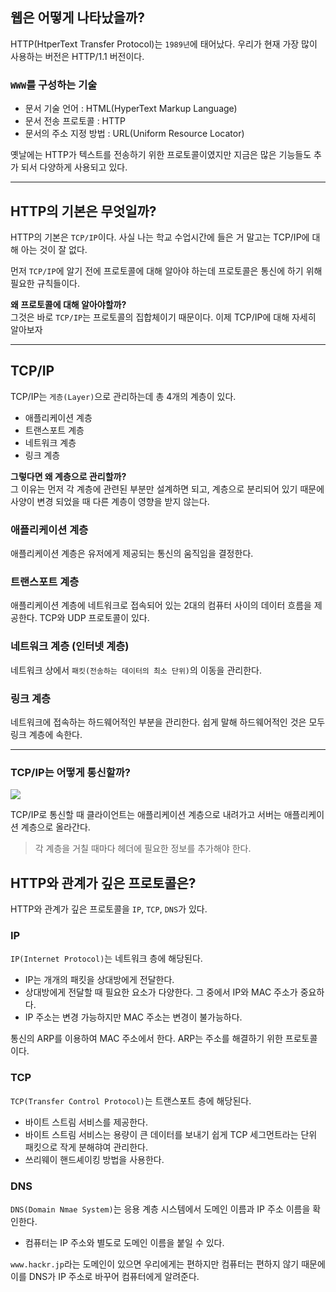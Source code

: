 ## 웹은 어떻게 나타났을까?

HTTP(HtperText Transfer Protocol)는 `1989년`에 태어났다.
우리가 현재 가장 많이 사용하는 버전은 HTTP/1.1 버전이다.

### `WWW`를 구성하는 기술
- 문서 기술 언어 : HTML(HyperText Markup Language)
- 문서 전송 프로토콜 : HTTP
- 문서의 주소 지정 방법 : URL(Uniform Resource Locator)

옛날에는 HTTP가 텍스트를 전송하기 위한 프로토콜이였지만 지금은 많은 기능들도 추가 되서 다양하게 사용되고 있다.


*** 

## HTTP의 기본은 무엇일까?

HTTP의 기본은 `TCP/IP`이다. 사실 나는 학교 수업시간에 들은 거 말고는 TCP/IP에 대해 아는 것이 잘 없다.

먼저 `TCP/IP`에 알기 전에 프로토콜에 대해 알아야 하는데 프로토콜은 통신에 하기 위해 필요한 규칙들이다.

**왜 프로토콜에 대해 알아야할까?**   
그것은 바로 `TCP/IP`는 프로토콜의 집합체이기 때문이다.
이제 TCP/IP에 대해 자세히 알아보자

***

## TCP/IP

TCP/IP는 `게층(Layer)`으로 관리하는데 총 4개의 계층이 있다.

- 애플리케이션 계층
- 트랜스포트 계층
- 네트워크 계층
- 링크 계층

**그렇다면 왜 계층으로 관리할까?**   
그 이유는 먼저 각 계층에 관련된 부분만 설계하면 되고, 계층으로 분리되어 있기 때문에 사양이 변경 되었을 때 다른 계층이 영향을 받지 않는다.


### 애플리케이션 계층
애플리케이션 계층은 유저에게 제공되는 통신의 움직임을 결정한다.

### 트랜스포트 계층
애플리케이션 계층에 네트워크로 접속되어 있는 2대의 컴퓨터 사이의 데이터 흐름을 제공한다. TCP와 UDP 프로토콜이 있다.

### 네트워크 계층 (인터넷 계층)
네트워크 상에서 `패킷(전송하는 데이터의 최소 단위)`의 이동을 관리한다.

### 링크 계층
네트워크에 접속하는 하드웨어적인 부분을 관리한다. 쉽게 말해 하드웨어적인 것은 모두 링크 계층에 속한다.

***

### TCP/IP는 어떻게 통신할까?

![](https://velog.velcdn.com/images/woongbin06/post/88fd1fdf-5b81-4468-88ae-f8692f84b49a/image.png)

TCP/IP로 통신할 때 클라이언트는 애플리케이션 계층으로 내려가고 서버는 애플리케이션 계층으로 올라간다.

> 각 계층을 거칠 때마다 헤더에 필요한 정보를 추가해야 한다.

## HTTP와 관계가 깊은 프로토콜은?

HTTP와 관계가 깊은 프로토콜을 `IP`, `TCP`, `DNS`가 있다.

### IP

`IP(Internet Protocol)`는 네트워크 층에 해당된다.

- IP는 개개의 패킷을 상대방에게 전달한다.
- 상대방에게 전달할 때 필요한 요소가 다양한다. 그 중에서 IP와 MAC 주소가 중요하다.
- IP 주소는 변경 가능하지만 MAC 주소는 변경이 불가능하다.

통신의 ARP를 이용하여 MAC 주소에서 한다.
ARP는 주소를 해결하기 위한 프로토콜이다. 

### TCP

`TCP(Transfer Control Protocol)`는 트랜스포트 층에 해당된다.

- 바이트 스트림 서비스를 제공한다.
- 바이트 스트림 서비스는 용량이 큰 데이터를 보내기 쉽게 TCP 세그먼트라는 단위 패킷으로 작게 분해햐여 관리한다.
- 쓰리웨이 핸드셰이킹 방법을 사용한다.

### DNS

`DNS(Domain Nmae System)`는 응용 계층 시스템에서 도메인 이름과 IP 주소 이름을 확인한다.

- 컴퓨터는 IP 주소와 별도로 도메인 이름을 붙일 수 있다.

`www.hackr.jp`라는 도메인이 있으면 우리에게는 편하지만 컴퓨터는 편하지 않기 때문에 이를 DNS가 IP 주소로 바꾸어 컴퓨터에게 알려준다.